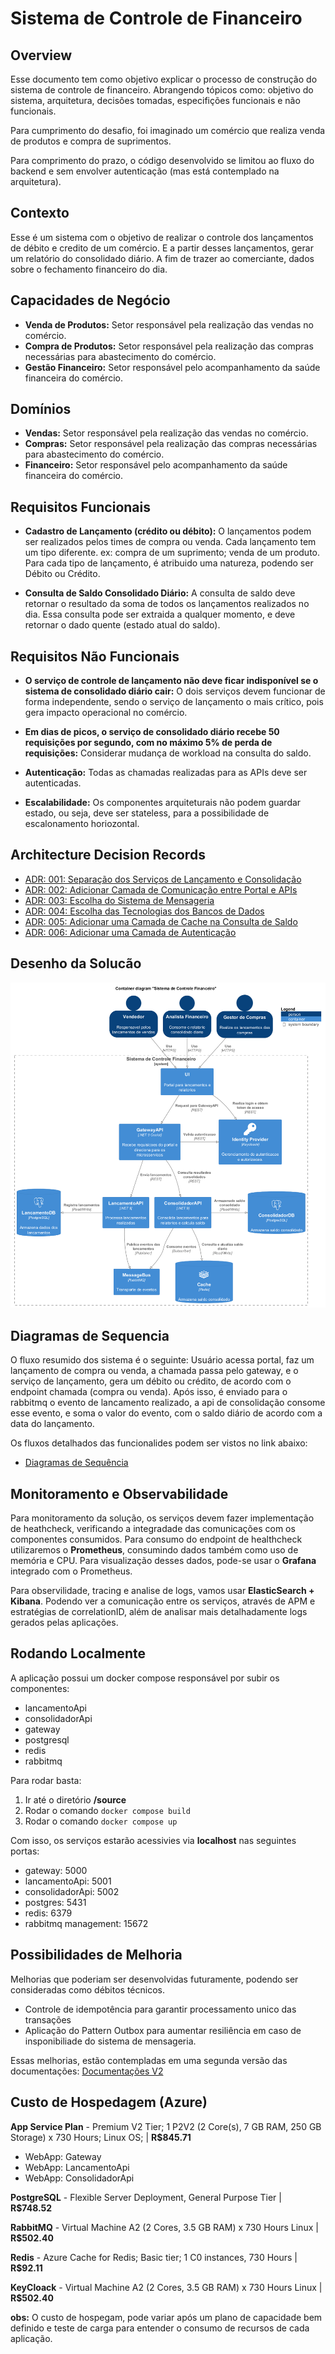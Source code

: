 # Sistema de Controle de Financeiro

## Overview

Esse documento tem como objetivo explicar o processo de construção do sistema de controle de financeiro. Abrangendo tópicos como: objetivo do sistema, arquitetura, decisões tomadas, especifições funcionais e não funcionais.

Para cumprimento do desafio, foi imaginado um comércio que realiza venda de produtos e compra de suprimentos.

Para comprimento do prazo, o código desenvolvido se limitou ao fluxo do backend e sem envolver autenticação (mas está contemplado na arquitetura).

## Contexto

Esse é um sistema com o objetivo de realizar o controle dos lançamentos de débito e credito de um comércio. E a partir desses lançamentos, gerar um relatório do consolidado diário. A fim de trazer ao comerciante, dados sobre o fechamento financeiro do dia.

## Capacidades de Negócio

- **Venda de Produtos:** Setor responsável pela realização das vendas no comércio.
- **Compra de Produtos:** Setor responsável pela realização das compras necessárias para abastecimento do comércio.
- **Gestão Financeiro:** Setor responsável pelo acompanhamento da saúde financeira do comércio.

## Domínios

- **Vendas:** Setor responsável pela realização das vendas no comércio.
- **Compras:** Setor responsável pela realização das compras necessárias para abastecimento do comércio.
- **Financeiro:** Setor responsável pelo acompanhamento da saúde financeira do comércio.

## Requisitos Funcionais

- **Cadastro de Lançamento (crédito ou débito):** O lançamentos podem ser realizados pelos times de compra ou venda. Cada lançamento tem um tipo diferente. ex: compra de um suprimento; venda de um produto. Para cada tipo de lançamento, é atribuido uma natureza, podendo ser Débito ou Crédito.

- **Consulta de Saldo Consolidado Diário:** A consulta de saldo deve retornar o resultado da soma de todos os lançamentos realizados no dia. Essa consulta pode ser extraida a qualquer momento, e deve retornar o dado quente (estado atual do saldo).

## Requisitos Não Funcionais

- **O serviço de controle de lançamento não deve ficar indisponível se o sistema
de consolidado diário cair:** O dois serviços devem funcionar de forma independente, sendo o serviço de lançamento o mais crítico, pois gera impacto operacional no comércio.

- **Em dias de picos, o serviço de consolidado diário
recebe 50 requisições por segundo, com no máximo 5% de perda de
requisições:** Considerar mudança de workload na consulta do saldo. 

- **Autenticação:** Todas as chamadas realizadas para as APIs deve ser autenticadas.

- **Escalabilidade:** Os componentes arquiteturais não podem guardar estado, ou seja, deve ser stateless, para a possibilidade de escalonamento horiozontal.


## Architecture Decision Records

- [ADR: 001: Separação dos Serviços de Lançamento e Consolidação](./docs/adrs/adr-001-separacao-dos-servicos.md)
- [ADR: 002: Adicionar Camada de Comunicação entre Portal e APIs](./docs/adrs/adr-002-inclusao-de-camada-portal-api.md)
- [ADR: 003: Escolha do Sistema de Mensageria](./docs/adrs/adr-003-escolha-messagebroker.md)
- [ADR: 004: Escolha das Tecnologias dos Bancos de Dados](./docs/adrs/adr-004-escolha-bancos-de-dados.md)
- [ADR: 005: Adicionar uma Camada de Cache na Consulta de Saldo](./docs/adrs/adr-005-inclusao-cache.md)
- [ADR: 006: Adicionar uma Camada de Autenticação](./docs/adrs/adr-006-inclusao-idp.md)

## Desenho da Solucão

![Desenho Arquitetural](./docs/diagrams/v1/container-diagram.png)

## Diagramas de Sequencia

O fluxo resumido dos sistema é o seguinte: Usuário acessa portal, faz um lançamento de compra ou venda, a chamada passa pelo gateway, e o serviço de lançamento, gera um débito ou crédito, de acordo com o endpoint chamada (compra ou venda). Após isso, é enviado para o rabbitmq o evento de lancamento realizado, a api de consolidação consome esse evento, e soma o valor do evento, com o saldo diário de acordo com a data do lançamento.

Os fluxos detalhados das funcionalides podem ser vistos no link abaixo:
- [Diagramas de Sequência](./docs/diagrams/v1/sequence-diagrams.md#Fluxo)

## Monitoramento e Observabilidade
Para monitoramento da solução, os serviços devem fazer implementação de heathcheck, verificando a integradade das comunicações com os componentes consumidos. Para consumo do endpoint de healthcheck utilizaremos o **Prometheus**, consumindo dados também como uso de memória e CPU. Para visualização desses dados, pode-se usar o **Grafana** integrado com o Prometheus.

Para observilidade, tracing e analise de logs, vamos usar **ElasticSearch + Kibana**. Podendo ver a comunicação entre os serviços, através de APM e estratégias de correlationID, além de analisar mais detalhadamente logs gerados pelas aplicações.

## Rodando Localmente

A aplicação possui um docker compose responsável por subir os componentes:
- lancamentoApi
- consolidadorApi
- gateway
- postgresql
- redis
- rabbitmq

Para rodar basta:
1. Ir até o diretório **/source**
2. Rodar o comando ``docker compose build``
3. Rodar o comando ``docker compose up``

Com isso, os serviços estarão acessivies via **localhost** nas seguintes portas:
- gateway: 5000
- lancamentoApi: 5001
- consolidadorApi: 5002
- postgres: 5431
- redis: 6379
- rabbitmq management: 15672

## Possibilidades de Melhoria

Melhorias que poderiam ser desenvolvidas futuramente, podendo ser consideradas como débitos técnicos.

- Controle de idempotência para garantir processamento unico das transações
- Aplicação do Pattern Outbox para aumentar resiliência em caso de insponibiliade do sistema de mensageria.

Essas melhorias, estão contempladas em uma segunda versão das documentações:
[Documentações V2](./docs/diagrams/v2/diagramsv2.md)


## Custo de Hospedagem (Azure)

**App Service Plan** - Premium V2 Tier; 1 P2V2 (2 Core(s), 7 GB RAM, 250 GB Storage) x 730 Hours; Linux OS; | **R$845.71**
 
- WebApp: Gateway 
- WebApp: LancamentoApi
- WebApp: ConsolidadorApi

**PostgreSQL** - Flexible Server Deployment, General Purpose Tier | **R$748.52**

**RabbitMQ** - Virtual Machine A2 (2 Cores, 3.5 GB RAM) x 730 Hours Linux | **R$502.40**

**Redis** - Azure Cache for Redis; Basic tier; 1 C0 instances, 730 Hours | **R$92.11**

**KeyCloack** - Virtual Machine A2 (2 Cores, 3.5 GB RAM) x 730 Hours Linux | **R$502.40**

**obs:** O custo de hospegam, pode variar após um plano de capacidade bem definido e teste de carga para entender o consumo de recursos de cada aplicação.
